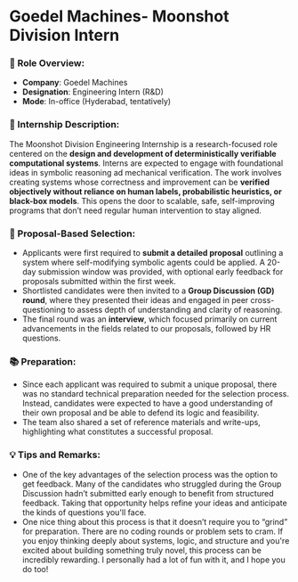 # Goedel Machines- Moonshot Division Intern

### 🧠 Role Overview:

- **Company**: Goedel Machines
- **Designation**: Engineering Intern (R&D)
- **Mode**: In-office (Hyderabad, tentatively)


### 📌 Internship Description:

The Moonshot Division Engineering Internship is a research-focused role centered on the **design and development of deterministically verifiable computational systems**. Interns are expected to engage with foundational ideas in symbolic reasoning ad mechanical verification. The work involves creating systems whose correctness and improvement can be **verified objectively without reliance on human labels, probabilistic heuristics, or black-box models**. This opens the door to scalable, safe, self-improving programs that don’t need regular human intervention to stay aligned.


### 🧪 Proposal-Based Selection:

- Applicants were first required to **submit a detailed proposal** outlining a system where self-modifying symbolic agents could be applied. A 20-day submission window was provided, with optional early feedback for proposals submitted within the first week.
- Shortlisted candidates were then invited to a **Group Discussion (GD) round**, where they presented their ideas and engaged in peer cross-questioning to assess depth of understanding and clarity of reasoning.
- The final round was an **interview**, which focused primarily on current advancements in the fields related to our proposals, followed by HR questions.

### 📚 Preparation:

- Since each applicant was required to submit a unique proposal, there was no standard technical preparation needed for the selection process. Instead, candidates were expected to have a good understanding of their own proposal and be able to defend its logic and feasibility.
- The team also shared a set of reference materials and write-ups, highlighting what constitutes a successful proposal.


### 💡 Tips and Remarks:

- One of the key advantages of the selection process was the option to get feedback. Many of the candidates who struggled during the Group Discussion hadn’t submitted early enough to benefit from structured feedback. Taking that opportunity helps refine your ideas and anticipate the kinds of questions you'll face.
- One nice thing about this process is that it doesn’t require you to “grind” for preparation. There are no coding rounds or problem sets to cram. If you enjoy thinking deeply about systems, logic, and structure and you're excited about building something truly novel, this process can be incredibly rewarding. I personally had a lot of fun with it, and I hope you do too!
